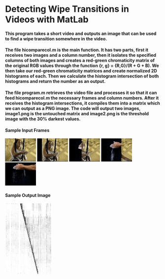 # Detecting Wipe Transitions in Videos with MatLab

#### This program takes a short video and outputs an image that can be used to find a wipe transition somewhere in the video.

#### The file hicomparecol.m is the main function. It has two parts, first it receives two images and a column number, then it isolates the specified columns of both images and creates a red-green chromaticity matrix of the original RGB values through the function {r, g} = {R,G}/(R + G + B). We then take our red-green chromaticity matrices and create normalized 2D histograms of each. Then we calculate the histogram intersection of both histograms and return the number as an output.

#### The file program.m retrieves the video file and processes it so that it can feed hicomparecol.m the necessary frames and column numbers. After it receives the histogram intersections, it compiles them into a matrix which we can output as a PNG image. The code will output two images, image1.png is the untouched matrix and image2.png is the threshold image with the 30% darkest values.

#### Sample Input Frames
<p float="left">
  <img src="/scene00001.jpg" width="100" />
  <img src="/scene00041.jpg" width="100" />
  <img src="/scene00051.jpg" width="100" />
  <img src="/scene00061.jpg" width="100" />
  <img src="/scene00101.jpg" width="100" />
</p>

#### Sample Output Image
<img src="/image1.png" width="30%"/>
